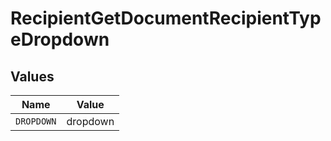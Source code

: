 # RecipientGetDocumentRecipientTypeDropdown


## Values

| Name       | Value      |
| ---------- | ---------- |
| `DROPDOWN` | dropdown   |